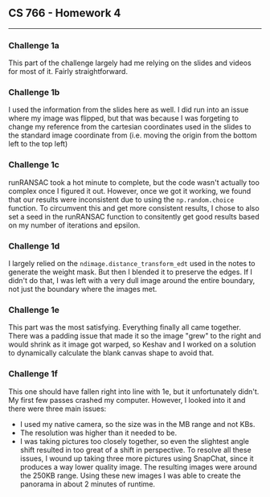 ## CS 766 - Homework 4
---
### Challenge 1a
This part of the challenge largely had me relying on the slides and videos for most of it. Fairly straightforward.

### Challenge 1b
I used the information from the slides here as well. I did run into an issue where my image was flipped, but that was because I was forgeting to change my reference from the cartesian coordinates used in the slides to the standard image coordinate from (i.e. moving the origin from the bottom left to the top left)

### Challenge 1c
runRANSAC took a hot minute to complete, but the code wasn't actually too complex once I figured it out. However, once we got it working, we found that our results were inconsistent due to using the `np.random.choice` function. To circumvent this and get more consistent results, I chose to also set a seed in the runRANSAC function to consitently get good results based on my number of iterations and epsilon.

### Challenge 1d
I largely relied on the `ndimage.distance_transform_edt` used in the notes to generate the weight mask. But then I blended it to preserve the edges. If I didn't do that, I was left with a very dull image around the entire boundary, not just the boundary where the images met.

### Challenge 1e
This part was the most satisfying. Everything finally all came together. There was a padding issue that made it so the image "grew" to the right and would shrink as it image got warped, so Keshav and I worked on a solution to dynamically calculate the blank canvas shape to avoid that.

### Challenge 1f
This one should have fallen right into line with 1e, but it unfortunately didn't. My first few passes crashed my computer. However, I looked into it and there were three main issues: 
- I used my native camera, so the size was in the MB range and not KBs.
- The resolution was higher than it needed to be.
- I was taking pictures too closely together, so even the slightest angle shift resulted in too great of a shift in perspective.
To resolve all these issues, I wound up taking three more pictures using SnapChat, since it produces a way lower quality image. The resulting images were around the 250KB range. Using these new images I was able to create the panorama in about 2 minutes of runtime.